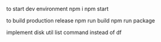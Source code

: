 to start dev environment
npm i 
npm start


to build production release
npm run build
npm run package


implement 
disk
util list 
command instead of df
